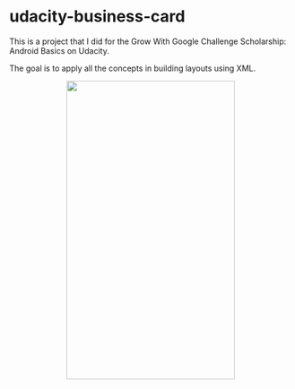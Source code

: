 # udacity-business-card

This is a project that I did for the Grow With Google Challenge Scholarship: Android Basics on Udacity.

The goal is to apply all the concepts in building layouts using XML.

<p align="center">
 <kbd><img width="300" height="533" src="https://i.imgur.com/WAYjlSn.png"></kbd>
</p>
